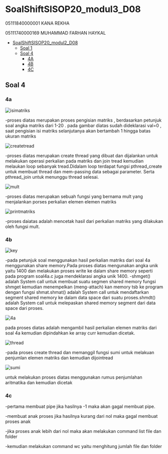 # SoalShiftSISOP20_modul3_D08

05111840000001 KANA REKHA

05111740000169	MUHAMMAD FARHAN HAYKAL
- [SoalShiftSISOP20_modul2_D08](#soalshiftsisop20modul2d08)
	- [Soal 1](#soal-1)
	- [Soal 4](#soal-4)
		- [4A](#4a)
		- [4B](#4b)
		- [4C](#4c)

## Soal 4
### 4a
![isimatriks](https://user-images.githubusercontent.com/57948206/79039495-d6e46c00-7c0b-11ea-9278-e92535c7b80b.png)

-proses diatas merupakan proses pengisian matriks , berdasarkan petunjuk soal angka matriks dari 1-20 . pada gambar diatas sudah dideklarasi val=0 , saat pengisian isi matriks selanjutanya akan bertambah 1 hingga batas ukuran matriks

![createtread](https://user-images.githubusercontent.com/57948206/79039492-d3e97b80-7c0b-11ea-979f-4ac8b8b1c0ac.png)

-proses diatas merupakan create thread yang dibuat dan dijalankan untuk melakukan operasi perkalian pada matriks dan join tread
kemudian melaukan loop sebanyak tread.Didalam loop terdapat fungsi pthread_create untuk membuat thread dan mem-passing data sebagai parameter. Serta pthread_join untuk menunggu thread selesai.

![mult](https://user-images.githubusercontent.com/57948206/79039497-d8159900-7c0b-11ea-80be-dac88912ecca.png)

-proses diatas merupakan sebuah fungsi yang bernama mult yang menjalankan porses perkalian elemen elemen matriks

![printmatriks](https://user-images.githubusercontent.com/57948206/79039498-d8ae2f80-7c0b-11ea-9537-5b8716312fbe.png)

-proses daiatas adalah mencetak hasil dari perkalian matriks yang dilakukan oleh fungsi mult.

### 4b

![key](https://user-images.githubusercontent.com/57948206/79040156-a94df180-7c10-11ea-822a-3254d391a931.png)

-pada petunjuk soal menggunakan hasil perkalian matriks dari soal 4a menggunakan share memory.Pada proses diatas mengunakan angka unik yaitu 1400 dan melakukan proses write ke dalam share memory seperti pada program soal4a.c juga mendeklarasi angka unik 1400.
-shmget() adalah System call untuk membuat suatu segmen shared memory  fungsi shmget kemudian menempelkan (meng-attach) kan memory tsb ke program dengan fungsi shmat.shmat() adalah System call untuk mendaftarkan segment shared memory ke dalam data space dari suatu proses.shmdt() adalah System call untuk melepaskan shared memory segment dari data space dari proses.  

![4a](https://user-images.githubusercontent.com/57948206/79040580-aa345280-7c13-11ea-9334-e60f0b223d5b.png)

pada proses diatas adalah mengambil hasil perkalian elemen matriks dari soal 4a kemudian dipindahkan ke array curr kemudian dicetak.

![thread](https://user-images.githubusercontent.com/57948206/79040668-4d856780-7c14-11ea-8c85-bd527f3715ae.png)

-pada proses create thread dan memanggil fungsi sumi untuk melakuan penjumlan elemen matriks dan kemudian dijointread

![sumi](https://user-images.githubusercontent.com/57948206/79040667-4c543a80-7c14-11ea-8e96-cd95c77d4da1.png)

untuk melakukan proses diatas menggunakan rumus penjumlahan aritmatika dan kemudian dicetak
### 4c
-pertama membuat pipe jika hasilnya -1 maka akan gagal membuat pipe.

-membuat anak proses jika hasilnya kurang dari nol maka gagal membuat proses anak

-jika proses anak lebih dari nol maka akan melakukan command list file dan folder

-kemudian melakukan command wc yaitu menghitung jumlah file dan folder 
		
	
